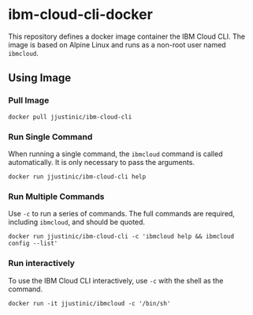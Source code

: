 # ibm-cloud-cli-docker

This repository defines a docker image container the IBM Cloud CLI. The image is based on Alpine Linux and runs as a non-root user named `ibmcloud`.

## Using Image

### Pull Image

```
docker pull jjustinic/ibm-cloud-cli
```

### Run Single Command

When running a single command, the `ibmcloud` command is called automatically. It is only necessary to pass the arguments.

```
docker run jjustinic/ibm-cloud-cli help
```

### Run Multiple Commands

Use `-c` to run a series of commands. The full commands are required, including `ibmcloud`, and should be quoted.

```
docker run jjustinic/ibm-cloud-cli -c 'ibmcloud help && ibmcloud config --list'
```

### Run interactively

To use the IBM Cloud CLI interactively, use `-c` with the shell as the command.

```
docker run -it jjustinic/ibmcloud -c '/bin/sh'
```
